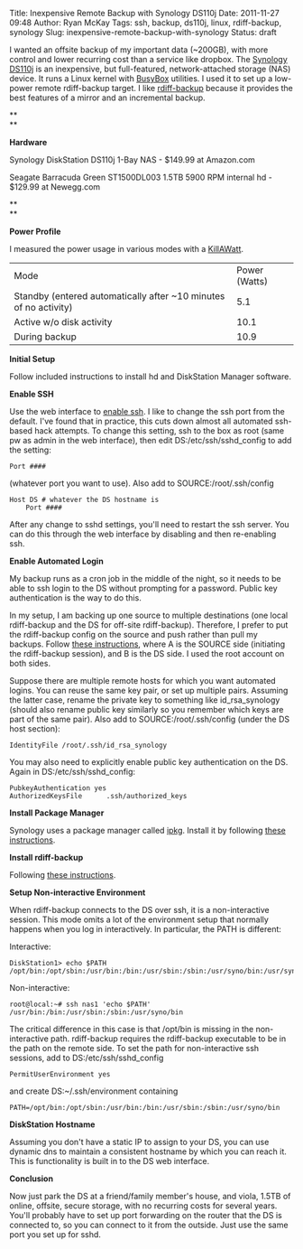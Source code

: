 Title: Inexpensive Remote Backup with Synology DS110j
Date: 2011-11-27 09:48
Author: Ryan McKay
Tags: ssh, backup, ds110j, linux, rdiff-backup, synology
Slug: inexpensive-remote-backup-with-synology
Status: draft

<span class="Apple-style-span"></span>

> 

I wanted an offsite backup of my important data (~200GB), with more control and lower recurring cost than a service like dropbox. The [Synology DS110j](http://www.synology.com/us/products/DS110j/index.php) is an inexpensive, but full-featured, network-attached storage (NAS) device. It runs a Linux kernel with [BusyBox](http://busybox.net/) utilities. I used it to set up a low-power remote rdiff-backup target. I like [rdiff-backup](http://www.nongnu.org/rdiff-backup/) because it provides the best features of a mirror and an incremental backup.</span>

<div>

<span class="Apple-style-span">**  
**</span>

</div>

<div>

<span class="Apple-style-span">**Hardware**</span>

</div>

<div>

<span class="Apple-style-span">Synology DiskStation DS110j 1-Bay NAS - \$149.99 at Amazon.com</span>

</div>

<div>

<span class="Apple-style-span">Seagate Barracuda Green ST1500DL003 1.5TB 5900 RPM internal hd - \$129.99 at Newegg.com</span>

</div>

<div>

<span class="Apple-style-span">**  
**</span>

</div>

<div>

<span class="Apple-style-span">**Power Profile**</span>

</div>

<div>

<span class="Apple-style-span">I measured the power usage in various modes with a [KillAWatt](http://www.p3international.com/products/special/p4400/p4400-ce.html).  
</span>

|  |  |
|----|----|
| Mode | Power (Watts) |
| Standby (entered automatically after ~10 minutes of no activity) | 5.1 |
| Active w/o disk activity | 10.1 |
| During backup | 10.9 |

</span>

</div>

<div>

  

</div>

<div>

<span class="Apple-style-span">**Initial Setup**</span>

</div>

<div>

<span class="Apple-style-span">Follow included instructions to install hd and DiskStation Manager software.</span>

</div>

<div>

<span class="Apple-style-span">  
</span>

</div>

<div>

<span class="Apple-style-span">**Enable SSH**</span>

</div>

<div>

<span class="Apple-style-span">Use the web interface to [enable ssh](http://forum.synology.com/wiki/index.php/Enabling_the_Command_Line_Interface). I like to change the ssh port from the default. I've found that in practice, this cuts down almost all automated ssh-based hack attempts. To change this setting, ssh to the box as root (same pw as admin in the web interface), then edit DS:/etc/ssh/sshd_config to add the setting:</span>

</div>

<div>

    Port ####

<span class="Apple-style-span"> (whatever port you want to use). Also add to SOURCE:/root/.ssh/config</span>  

    Host DS # whatever the DS hostname is
        Port ####

</div>

<div>

After any change to sshd settings, you'll need to restart the ssh server. You can do this through the web interface by disabling and then re-enabling ssh.

</div>

<div>

<span class="Apple-style-span">  
</span>

</div>

<div>

<span class="Apple-style-span">**Enable Automated Login**</span>

</div>

<div>

<span class="Apple-style-span">My backup runs as a cron job in the middle of the night, so it needs to be able to ssh login to the DS without prompting for a password. Public key authentication is the way to do this. </span>

</div>

<div>

<span class="Apple-style-span">  
</span>

</div>

<div>

<span class="Apple-style-span">In my setup, I am backing up one source to multiple destinations (one local rdiff-backup and the DS for off-site rdiff-backup). Therefore, I prefer to put the rdiff-backup config on the source and push rather than pull my backups. Follow [these instructions](http://linuxproblem.org/art_9.html), where A is the SOURCE side (initiating the rdiff-backup session), and B is the DS side. I used the root account on both sides. </span>

</div>

<div>

<span class="Apple-style-span">  
</span>

</div>

<div>

<span class="Apple-style-span">Suppose there are multiple remote hosts for which you want automated logins. You can reuse the same key pair, or set up multiple pairs. Assuming the latter case, rename the private key to something like id_rsa_synology (should also rename public key similarly so you remember which keys are part of the same pair). Also add to SOURCE:/root/.ssh/config (under the DS host section):</span>  

    IdentityFile /root/.ssh/id_rsa_synology

</div>

<div>

<span class="Apple-style-span">You may also need to explicitly enable public key authentication on the DS. Again in DS:/etc/ssh/sshd_config:</span>

</div>

<div>

    PubkeyAuthentication yes           
    AuthorizedKeysFile      .ssh/authorized_keys

</div>

<div>

<span class="Apple-style-span">**Install Package Manager**</span>

</div>

<div>

<span class="Apple-style-span">Synology uses a package manager called [ipkg](http://en.wikipedia.org/wiki/Ipkg). Install it by following [these instructions](http://forum.synology.com/wiki/index.php/Overview_on_modifying_the_Synology_Server,_bootstrap,_ipkg_etc#How_to_install_ipkg).</span>

</div>

<div>

<span class="Apple-style-span">  
</span>

</div>

<div>

<span class="Apple-style-span">**Install rdiff-backup**</span>

</div>

<div>

<span class="Apple-style-span">Following [these instructions](http://forum.synology.com/wiki/index.php/Backup_rdiff-backup).</span>

</div>

<div>

<span class="Apple-style-span">  
</span>

</div>

<div>

<span class="Apple-style-span">**Setup Non-interactive Environment**</span>

</div>

<div>

<span class="Apple-style-span">When rdiff-backup connects to the DS over ssh, it is a non-interactive session. This mode omits a lot of the environment setup that normally happens when you log in interactively. In particular, the PATH is different:</span>

</div>

<div>

<span class="Apple-style-span">Interactive:</span>  

    DiskStation1> echo $PATH
    /opt/bin:/opt/sbin:/usr/bin:/bin:/usr/sbin:/sbin:/usr/syno/bin:/usr/syno/sbin:/usr/local/bin:/usr/local/sbin

  
<span class="Apple-style-span">Non-interactive:</span>  

    root@local:~# ssh nas1 'echo $PATH'
    /usr/bin:/bin:/usr/sbin:/sbin:/usr/syno/bin

</div>

<div>

<span class="Apple-style-span">The critical difference in this case is that /opt/bin is missing in the non-interactive path. rdiff-backup requires the rdiff-backup executable to be in the path on the remote side. To set the path for non-interactive ssh sessions, add to DS:/etc/ssh/sshd_config</span>  

    PermitUserEnvironment yes

<span class="Apple-style-span">and create DS:~/.ssh/environment containing</span>  

    PATH=/opt/bin:/opt/sbin:/usr/bin:/bin:/usr/sbin:/sbin:/usr/syno/bin

**<span class="Apple-style-span">DiskStation Hostname</span>**

</div>

<div>

Assuming you don't have a static IP to assign to your DS, you can use dynamic dns to maintain a consistent hostname by which you can reach it. This is functionality is built in to the DS web interface.

</div>

<div>

  

</div>

<div>

**<span class="Apple-style-span">Conclusion</span>**

</div>

<div>

Now just park the DS at a friend/family member's house, and viola, 1.5TB of online, offsite, secure storage, with no recurring costs for several years. You'll probably have to set up port forwarding on the router that the DS is connected to, so you can connect to it from the outside. Just use the same port you set up for sshd.

</div>

</p>
